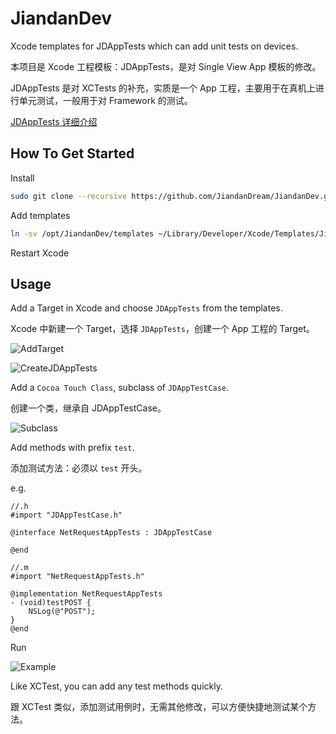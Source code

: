 # JiandanDev
Xcode templates for JDAppTests which can add unit tests on devices.

本项目是 Xcode 工程模板：JDAppTests，是对 Single View App 模板的修改。

JDAppTests 是对 XCTests 的补充，实质是一个 App 工程，主要用于在真机上进行单元测试，一般用于对 Framework 的测试。

[JDAppTests 详细介绍](https://www.jianshu.com/p/a5cc2c2a0588)

## How To Get Started
Install
```sh
sudo git clone --recursive https://github.com/JiandanDream/JiandanDev.git /opt/JiandanDev
```

Add templates
```sh
ln -sv /opt/JiandanDev/templates ~/Library/Developer/Xcode/Templates/JiandanDev
```

Restart Xcode

## Usage
Add a Target in Xcode and choose `JDAppTests` from the templates.

Xcode 中新建一个 Target，选择 `JDAppTests`，创建一个 App 工程的 Target。

![AddTarget](https://ws4.sinaimg.cn/large/006tNc79gy1fqovyzo9auj30cq0bujsb.jpg)

![CreateJDAppTests](https://ws4.sinaimg.cn/large/006tNc79gy1fqovz8kmzqj30jp08swey.jpg)

Add a `Cocoa Touch Class`, subclass of `JDAppTestCase`.

创建一个类，继承自 JDAppTestCase。

![Subclass](https://ws2.sinaimg.cn/large/006tNc79gy1fqovwoln2gj30ka0emq3l.jpg)

Add methods with prefix `test`.

添加测试方法：必须以 `test` 开头。

e.g.
```objc
//.h
#import "JDAppTestCase.h"

@interface NetRequestAppTests : JDAppTestCase

@end

//.m
#import "NetRequestAppTests.h"

@implementation NetRequestAppTests
- (void)testPOST {
    NSLog(@"POST");
}
@end

```

Run

![Example](https://ws3.sinaimg.cn/large/006tNc79gy1fqov2n91ing308w0hxgym.gif)

Like XCTest, you can add any test methods quickly.

跟 XCTest 类似，添加测试用例时，无需其他修改，可以方便快捷地测试某个方法。